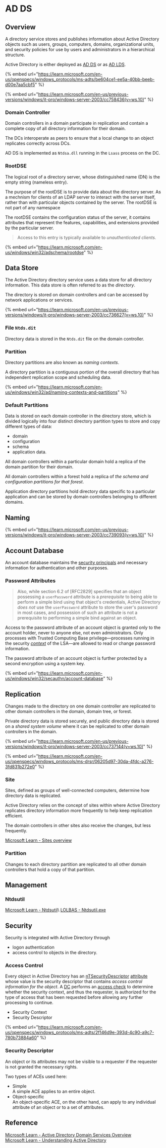 # AD DS

## Overview

A directory service stores and publishes information about Active Directory objects such as users, groups, computers, domains, organizational units, and security policies for use by users and administrators in a hierarchical structure.

Active Directory is either deployed as [AD DS](https://learn.microsoft.com/en-us/openspecs/windows\_protocols/ms-adts/b645c125-a7da-4097-84a1-2fa7cea07714#gt\_2e72eeeb-aee9-4b0a-adc6-4476bacf5024) or as [AD LDS](https://learn.microsoft.com/en-us/openspecs/windows\_protocols/ms-adts/b645c125-a7da-4097-84a1-2fa7cea07714#gt\_afdbd6cd-9f55-4d2f-a98e-1207985534ab).

{% embed url="https://learn.microsoft.com/en-us/openspecs/windows_protocols/ms-adts/be604ce1-ee5a-40bb-beeb-d00e7aa5cbf5" %}

{% embed url="https://learn.microsoft.com/en-us/previous-versions/windows/it-pro/windows-server-2003/cc758436(v=ws.10)" %}

### Domain Controller

Domain controllers in a domain participate in replication and contain a complete copy of all directory information for their domain.

The DCs interoperate as peers to ensure that a local change to an object replicates correctly across DCs.

AD DS is implemented as `Ntdsa.dll` running in the `Lsass` process on the DC.

### RootDSE

The logical root of a directory server, whose distinguished name (DN) is the empty string (nameless entry).

The purpose of the rootDSE is to provide data about the directory server. As a mechnism for clients of an LDAP server to interact with the server itself, rather than with particular objects contained by the server. The rootDSE is not part of any namespace

The rootDSE contains the configuration status of the server, it contains attributes that represent the features, capabilities, and extensions provided by the particular server.

> Access to this entry is typically available to _unauthenticated clients_.

{% embed url="https://learn.microsoft.com/en-us/windows/win32/adschema/rootdse" %}

## Data Store

The Active Directory directory service uses a data store for all directory information. This data store is often referred to as the _directory_.

The directory is stored on domain controllers and can be accessed by network applications or services.

{% embed url="https://learn.microsoft.com/en-us/previous-versions/windows/it-pro/windows-server-2003/cc736627(v=ws.10)" %}

### File `Ntds.dit`

Directory data is stored in the `Ntds.dit` file on the domain controller.

### Partition

Directory partitions are also known as _naming contexts_.

A directory partition is a contiguous portion of the overall directory that has independent replication scope and scheduling data.

{% embed url="https://learn.microsoft.com/en-us/windows/win32/ad/naming-contexts-and-partitions" %}

### Default Partitions

Data is stored on each domain controller in the directory store, which is divided logically into four distinct directory partition types to store and copy different types of data:

* domain
* configuration
* schema
* application data.

All domain controllers within a particular domain hold a replica of the domain partition for their domain.

All domain controllers within a forest hold a replica of _the schema and configuration partitions for that forest_.

Application directory partitions hold directory data specific to a particular application and can be stored by domain controllers belonging to different domains.

## Naming

{% embed url="https://learn.microsoft.com/en-us/previous-versions/windows/it-pro/windows-server-2003/cc739093(v=ws.10)" %}

## Account Database

An account database maintains the [security principals](../../auth/overview.md#security-principal) and necessary information for authentication and other purposes.

### Password Attributes

> Also, while section 6.2 of \[RFC2829] specifies that an object possessing a `userPassword` attribute is a _prerequisite_ to being able to perform a simple bind using that object's credentials, Active Directory _does not_ use the `userPassword` attribute to store the user's password in most cases, and possession of such an attribute is not a prerequisite to performing a simple bind against an object.

Access to the password attribute of an account object is granted only to the account holder, never to anyone else, not even administrators. Only processes with Trusted Computing Base privilege—processes running in the security [_context_](https://learn.microsoft.com/en-us/windows/desktop/SecGloss/c-gly) of the LSA—are allowed to read or change password information.

The password attribute of an account object is further protected by a second encryption using a system key.

{% embed url="https://learn.microsoft.com/en-us/windows/win32/secauthn/account-database" %}

## Replication

Changes made to the directory on one domain controller are replicated to other domain controllers in the domain, domain tree, or forest.

Private directory data is stored securely, and public directory data is stored on a _shared system volume_ where it can be replicated to other domain controllers in the domain.

{% embed url="https://learn.microsoft.com/en-us/previous-versions/windows/it-pro/windows-server-2003/cc737144(v=ws.10)" %}

{% embed url="https://learn.microsoft.com/en-us/openspecs/windows_protocols/ms-drsr/06205d97-30da-4fdc-a276-3fd831b272e0" %}

### Site

Sites, defined as groups of well-connected computers, determine how directory data is replicated.

Active Directory relies on the concept of sites within where Active Directory replicates directory information more frequently to help keep replication efficient.

The domain controllers in other sites also receive the changes, but less frequently.

[Microsoft Learn - Sites overview](https://learn.microsoft.com/en-us/previous-versions/windows/it-pro/windows-server-2003/cc782048\(v=ws.10\))

### Partition

Changes to each directory partition are replicated to all other domain controllers that hold a copy of that partition.

## Management

### Ntdsutil

[Microsoft Learn - Ntdsutil](https://learn.microsoft.com/en-us/previous-versions/orphan-topics/ws.10/cc755915\(v=ws.10\)?redirectedfrom=MSDN)\
[LOLBAS - Ntdsutil.exe](https://lolbas-project.github.io/lolbas/OtherMSBinaries/Ntdsutil/)

## Security

Security is integrated with Active Directory through

* logon authentication
* access control to objects in the directory.

### Access Control

Every object in Active Directory has an [nTSecurityDescriptor](https://learn.microsoft.com/en-us/openspecs/windows\_protocols/ms-ada3/b4a3c9be-5388-4e0d-9f5e-96d21a801a3f) [attribute](https://learn.microsoft.com/en-us/openspecs/windows\_protocols/ms-adts/b645c125-a7da-4097-84a1-2fa7cea07714#gt\_108a1419-49a9-4d19-b6ca-7206aa726b3f) whose value is the security descriptor that contains _access control information for the object_. A [DC](https://learn.microsoft.com/en-us/openspecs/windows\_protocols/ms-adts/b645c125-a7da-4097-84a1-2fa7cea07714#gt\_76a05049-3531-4abd-aec8-30e19954b4bd) performs an [access check](https://learn.microsoft.com/en-us/openspecs/windows\_protocols/ms-adts/b645c125-a7da-4097-84a1-2fa7cea07714#gt\_d7906f17-bb2c-4193-a3f0-848bcc351dec) to determine whether the security context, and thus the requester, is authorized for the type of access that has been requested before allowing any further processing to continue.

* Security Context
* Security Descriptor

{% embed url="https://learn.microsoft.com/en-us/openspecs/windows_protocols/ms-adts/2f146d9e-393d-4c90-a9c7-780b73884a60" %}

### Security Descriptor

An object or its attributes may not be visible to a requester if the requester is not granted the necessary rights.

Two types of ACEs used here:

* Simple\
  A simple ACE applies to an entire object.
* Object-specific\
  An object-specific ACE, on the other hand, can apply to any individual attribute of an object or to a set of attributes.

## Reference

[Microsoft Learn - Active Directory Domain Services Overview](https://learn.microsoft.com/en-us/windows-server/identity/ad-ds/get-started/virtual-dc/active-directory-domain-services-overview)\
[Microsoft Learn - Understanding Active Directory](https://learn.microsoft.com/en-us/previous-versions/windows/it-pro/windows-server-2003/cc781408\(v=ws.10\))

